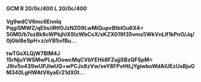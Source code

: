 #### GCM R 20/0c/400 L 20/0c/400
**Vg9wdCV6mc6Ennlq**<br/>**PqgiSMWZ/qEIis/iRtf0JzNZG9LwMiQupvBtbIOu6X4=**<br/>**50M0/b7oz8k8cWPbjhlX9IzWbCxX/xKZX019f35vms5WkVnLlf1kPnO/Jq/0jGbI8eSpH+z/oYB5vfBu...**<br/><br/>
**twTGoXLQjW7BlM4J**<br/>**15rNjuYWSMwPLqJOowcMqCVbYEHii8FZujjSBzQFSpM=**<br/>**J9iv5o439wUPJlwUQ+wPCJx8zVw/xeY8FPvHtLjYgiwboWdAiUEzUsBjuGM340LgHWAtV6yaEr21dX0t...**